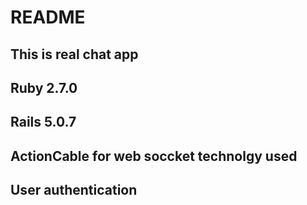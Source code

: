 # README

## This is real chat app
## Ruby 2.7.0
## Rails 5.0.7
## ActionCable for web soccket technolgy used
## User authentication 
